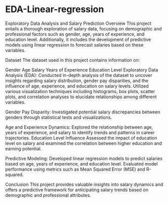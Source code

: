 # EDA-Linear-regression
Exploratory Data Analysis and Salary Prediction
Overview
This project entails a thorough exploration of salary data, focusing on demographic and professional factors such as gender, age, years of experience, and education level. Additionally, it includes the development of predictive models using linear regression to forecast salaries based on these variables.

Dataset
The dataset used in this project contains information on:

Gender
Age
Salary
Years of Experience
Education Level
Exploratory Data Analysis (EDA):
Conducted in-depth analysis of the dataset to uncover insights regarding salary distribution, gender pay disparities, and the influence of age, experience, and education on salary levels.
Utilized various visualization techniques including histograms, box plots, scatter plots, and correlation analyses to elucidate relationships among different variables.

Gender Pay Disparity:
Investigated potential salary discrepancies between genders through statistical tests and visualizations.

Age and Experience Dynamics: 
Explored the relationship between age, years of experience, and salary to identify trends and patterns in career trajectories.
Education Level Influence
Assessed the impact of education level on salary and examined the correlation between higher education and earning potential.

Predictive Modeling:
Developed linear regression models to predict salaries based on age, years of experience, and education level.
Evaluated model performance using metrics such as Mean Squared Error (MSE) and R-squared.

Conclusion
This project provides valuable insights into salary dynamics and offers a predictive framework for anticipating salary trends based on demographic and professional attributes.

